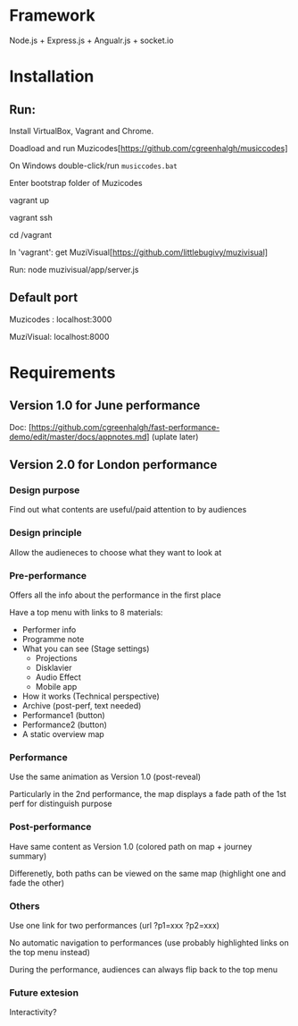 # Framework
Node.js + Express.js + Angualr.js + socket.io

# Installation 

## Run: 
Install VirtualBox, Vagrant and Chrome.

Doadload and run Muzicodes[https://github.com/cgreenhalgh/musiccodes]

On Windows double-click/run `musiccodes.bat`

Enter bootstrap folder of Muzicodes

vagrant up

vagrant ssh

cd /vagrant

In 'vagrant': get MuziVisual[https://github.com/littlebugivy/muzivisual]

Run: node muzivisual/app/server.js

## Default port
Muzicodes : localhost:3000

MuziVisual: localhost:8000
		 
# Requirements
## Version 1.0 for June performance
Doc: [https://github.com/cgreenhalgh/fast-performance-demo/edit/master/docs/appnotes.md] (uplate later)

## Version 2.0 for London performance
### Design purpose
Find out what contents are useful/paid attention to by audiences

### Design principle
Allow the audieneces to choose what they want to look at

### Pre-performance
Offers all the info about the performance in the first place 

Have a top menu with links to 8 materials:
- Performer info
- Programme note
- What you can see (Stage settings)
	- Projections
	- Disklavier
	- Audio Effect
	- Mobile app 
- How it works (Technical perspective)
- Archive (post-perf, text needed)
- Performance1 (button)
- Performance2 (button)
- A static overview map

### Performance
Use the same animation as Version 1.0 (post-reveal)

Particularly in the 2nd performance, the map displays a fade path of the 1st perf for distinguish purpose


### Post-performance
Have same content as Version 1.0 (colored path on map + journey summary)

Differenetly, both paths can be viewed on the same map (highlight one and fade the other)

### Others
Use one link for two performances (url ?p1=xxx ?p2=xxx)

No automatic navigation to performances (use probably highlighted links on the top menu instead)

During the performance, audiences can always flip back to the top menu

### Future extesion
Interactivity?


